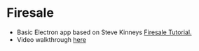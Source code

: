 # Firesale

* Basic Electron app based on Steve Kinneys [Firesale Tutorial.](https://github.com/stevekinney/firesale-tutorial)
* Video walkthrough [here](https://vimeo.com/155240396)
